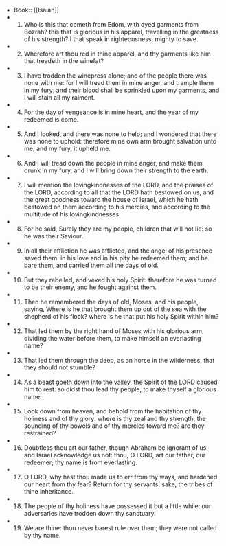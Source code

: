 - Book:: [[Isaiah]]
- 1. Who is this that cometh from Edom, with dyed garments from Bozrah? this that is glorious in his apparel, travelling in the greatness of his strength? I that speak in righteousness, mighty to save.
- 2. Wherefore art thou red in thine apparel, and thy garments like him that treadeth in the winefat?
- 3. I have trodden the winepress alone; and of the people there was none with me: for I will tread them in mine anger, and trample them in my fury; and their blood shall be sprinkled upon my garments, and I will stain all my raiment.
- 4. For the day of vengeance is in mine heart, and the year of my redeemed is come.
- 5. And I looked, and there was none to help; and I wondered that there was none to uphold: therefore mine own arm brought salvation unto me; and my fury, it upheld me.
- 6. And I will tread down the people in mine anger, and make them drunk in my fury, and I will bring down their strength to the earth.
- 7. I will mention the lovingkindnesses of the LORD, and the praises of the LORD, according to all that the LORD hath bestowed on us, and the great goodness toward the house of Israel, which he hath bestowed on them according to his mercies, and according to the multitude of his lovingkindnesses.
- 8. For he said, Surely they are my people, children that will not lie: so he was their Saviour.
- 9. In all their affliction he was afflicted, and the angel of his presence saved them: in his love and in his pity he redeemed them; and he bare them, and carried them all the days of old.
- 10. But they rebelled, and vexed his holy Spirit: therefore he was turned to be their enemy, and he fought against them.
- 11. Then he remembered the days of old, Moses, and his people, saying, Where is he that brought them up out of the sea with the shepherd of his flock? where is he that put his holy Spirit within him?
- 12. That led them by the right hand of Moses with his glorious arm, dividing the water before them, to make himself an everlasting name?
- 13. That led them through the deep, as an horse in the wilderness, that they should not stumble?
- 14. As a beast goeth down into the valley, the Spirit of the LORD caused him to rest: so didst thou lead thy people, to make thyself a glorious name.
- 15. Look down from heaven, and behold from the habitation of thy holiness and of thy glory: where is thy zeal and thy strength, the sounding of thy bowels and of thy mercies toward me? are they restrained?
- 16. Doubtless thou art our father, though Abraham be ignorant of us, and Israel acknowledge us not: thou, O LORD, art our father, our redeemer; thy name is from everlasting.
- 17. O LORD, why hast thou made us to err from thy ways, and hardened our heart from thy fear? Return for thy servants' sake, the tribes of thine inheritance.
- 18. The people of thy holiness have possessed it but a little while: our adversaries have trodden down thy sanctuary.
- 19. We are thine: thou never barest rule over them; they were not called by thy name.
